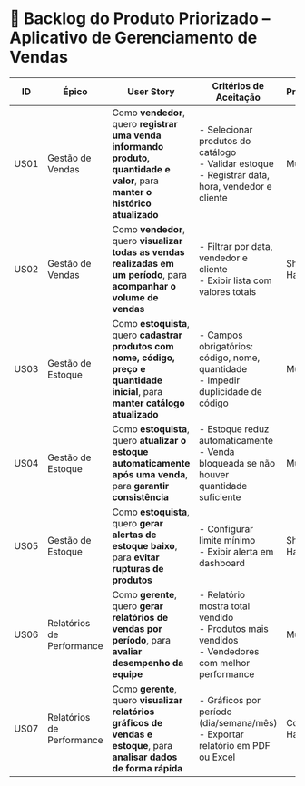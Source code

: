 # 📌 Backlog do Produto Priorizado – Aplicativo de Gerenciamento de Vendas

| ID   | Épico                  | User Story                                                                                  | Critérios de Aceitação                                                                                                    | Prioridade | Sprint |
|---|---|---|---|---|---|
| US01 | Gestão de Vendas        | Como **vendedor**, quero **registrar uma venda informando produto, quantidade e valor**, para **manter o histórico atualizado** | - Selecionar produtos do catálogo<br>- Validar estoque<br>- Registrar data, hora, vendedor e cliente                      | Must Have  | 1      |
| US02 | Gestão de Vendas        | Como **vendedor**, quero **visualizar todas as vendas realizadas em um período**, para **acompanhar o volume de vendas**       | - Filtrar por data, vendedor e cliente<br>- Exibir lista com valores totais                                               | Should Have| 3      |
| US03 | Gestão de Estoque       | Como **estoquista**, quero **cadastrar produtos com nome, código, preço e quantidade inicial**, para **manter catálogo atualizado** | - Campos obrigatórios: código, nome, quantidade<br>- Impedir duplicidade de código                                        | Must Have  | 1      |
| US04 | Gestão de Estoque       | Como **estoquista**, quero **atualizar o estoque automaticamente após uma venda**, para **garantir consistência**              | - Estoque reduz automaticamente<br>- Venda bloqueada se não houver quantidade suficiente                                  | Must Have  | 2      |
| US05 | Gestão de Estoque       | Como **estoquista**, quero **gerar alertas de estoque baixo**, para **evitar rupturas de produtos**                            | - Configurar limite mínimo<br>- Exibir alerta em dashboard                                                                | Should Have| 2      |
| US06 | Relatórios de Performance | Como **gerente**, quero **gerar relatórios de vendas por período**, para **avaliar desempenho da equipe**                      | - Relatório mostra total vendido<br>- Produtos mais vendidos<br>- Vendedores com melhor performance                       | Must Have  | 3      |
| US07 | Relatórios de Performance | Como **gerente**, quero **visualizar relatórios gráficos de vendas e estoque**, para **analisar dados de forma rápida**        | - Gráficos por período (dia/semana/mês)<br>- Exportar relatório em PDF ou Excel                                           | Could Have | 4      |
